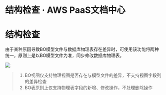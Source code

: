 # 结构检查 · AWS PaaS文档中心

# 结构检查

由于某种原因导致BO模型文件与数据库物理表存在差异时，可使用该功能将两种统一，原则上是以BO模型文件为准，同步修改数据库物理表。

[![](https://docs.awspaas.com/user-manual/aws-pass-console-user-manual-bo-vue/checkbo/checkbo1.png)](<checkbo1.png>)

>   1. BO视图仅支持物理视图是否存在与模型文件的差异，不支持视图字段列的差异检查
>   2. BO表原则上仅支持物理表字段的新增、修改操作，不处理删除操作
>